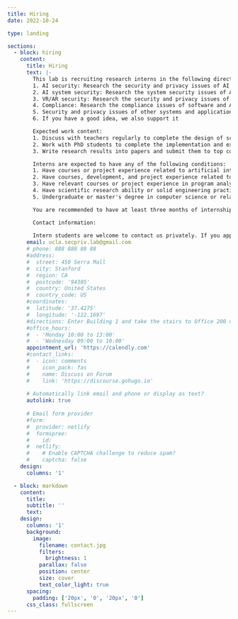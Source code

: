 ```yaml
---
title: Hiring
date: 2022-10-24

type: landing

sections:
  - block: hiring
    content:
      title: Hiring
      text: |-
        This lab is recruiting research interns in the following directions, and relevant topic proposals have been made:
        1. AI security: Research the security and privacy issues of AI itself, including but not limited to prompt injection, jailbreak, adversarial attacks, membership inference attacks, etc.
        2. AI system security: Research the system security issues of AI systems, such as AI Agent, etc.
        3. VR/AR security: Research the security and privacy issues of software, interaction and data in VR/AR
        4. Compliance: Research the compliance issues of software and AI
        5. Security and privacy issues of other systems and applications, including but not limited to mobility, medical, etc.
        6. If you have a good idea, we also support it

        Expected work content:
        1. Discuss with teachers regularly to complete the design of scientific research ideas
        2. Work with PhD students to complete the implementation and experiments of scientific research ideas, etc.
        3. Write research results into papers and submit them to top conferences in the field of security/AI

        Interns are expected to have any of the following conditions:
        1. Have courses or project experience related to artificial intelligence and deep learning
        2. Have courses, development, and project experience related to human-computer interaction, ARVR
        3. Have relevant courses or project experience in program analysis and penetration testing
        4. Have scientific research ability or solid engineering practice foundation
        5. Undergraduate or master's degree in computer science or related majors

        You are recommended to have at least three months of internship.

        Contact information:
        
        Intern students are welcome to contact us privately. If you apply by email, please attach your resume and relevant achievements (such as project experience, papers, code links, etc.), and name the email title Research Internship Application-[Intern Name]-[Education: Undergraduate or Master's]-[School], and send the email to [yuant@ucla.edu](mailto:yuant@ucla.edu) and copy [ucla.secpriv.lab@gmail.com](mailto:ucla.secpriv.lab@gmail.com)
      email: ucla.secpriv.lab@gmail.com
      # phone: 888 888 88 88
      #address:
      #  street: 450 Serra Mall
      #  city: Stanford
      #  region: CA
      #  postcode: '94305'
      #  country: United States
      #  country_code: US
      #coordinates:
      #  latitude: '37.4275'
      #  longitude: '-122.1697'
      #directions: Enter Building 1 and take the stairs to Office 200 on Floor 2
      #office_hours:
      #  - 'Monday 10:00 to 13:00'
      #  - 'Wednesday 09:00 to 10:00'
      appointment_url: 'https://calendly.com'
      #contact_links:
      #  - icon: comments
      #    icon_pack: fas
      #    name: Discuss on Forum
      #    link: 'https://discourse.gohugo.io'
    
      # Automatically link email and phone or display as text?
      autolink: true
    
      # Email form provider
      #form:
      #  provider: netlify
      #  formspree:
      #    id:
      #  netlify:
      #    # Enable CAPTCHA challenge to reduce spam?
      #    captcha: false
    design:
      columns: '1'

  - block: markdown
    content:
      title:
      subtitle: ''
      text:
    design:
      columns: '1'
      background:
        image: 
          filename: contact.jpg
          filters:
            brightness: 1
          parallax: false
          position: center
          size: cover
          text_color_light: true
      spacing:
        padding: ['20px', '0', '20px', '0']
      css_class: fullscreen
---
```

